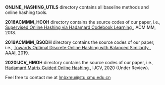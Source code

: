 **ONLINE_HASHING_UTILS** directory contains all baseline methods and online hashing tools.

**2018ACMMM_HCOH** directory contains the source codes of our paper, i.e., <a href="https://dl.acm.org/citation.cfm?id=3240519">Supervised Online Hashing via Hadamard Codebook Learning </a>, ACM MM, 2018. 

**2019ACMMM_BSODH** directory contains the source codes of our paper, i.e., <a href ="https://arxiv.org/abs/1901.10185">Towards Optimal Discrete Online Hashing with Balanced Similarity </a>, AAAI, 2019.

**2020IJCV_HMOH** directory contains the source codes of our paper, i.e., <a href ="https://arxiv.org/abs/1905.04454">Hadamard Matrix Guided Online Hashing </a>, IJCV, 2020 (Under Review).

Feel free to contact me at lmbxmu@stu.xmu.edu.cn
